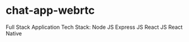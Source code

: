 # chat-app-webrtc
Full Stack Application 
Tech Stack:
    Node JS
    Express JS
    React JS
    React Native
